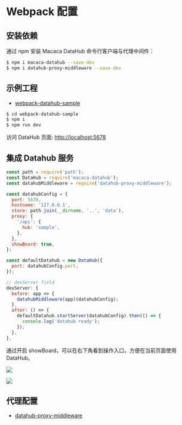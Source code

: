 # Webpack 配置

## 安装依赖

通过 npm 安装 Macaca DataHub 命令行客户端与代理中间件：

```bash
$ npm i macaca-datahub --save-dev
$ npm i datahub-proxy-middleware --save-dev
```

## 示例工程

- [webpack-datahub-sample](//github.com/macaca-sample/webpack-datahub-sample)

```bash
$ cd webpack-datahub-sample
$ npm i
$ npm run dev
```

访问 DataHub 页面: [http://localhost:5678](http://localhost:5678)

## 集成 Datahub 服务

```javascript
const path = require('path');
const DataHub = require('macaca-datahub');
const datahubMiddleware = require('datahub-proxy-middleware');

const datahubConfig = {
  port: 5678,
  hostname: '127.0.0.1',
  store: path.join(__dirname, '..', 'data'),
  proxy: {
    '/api': {
      hub: 'sample',
    },
  },
  showBoard: true,
};

const defaultDatahub = new DataHub({
  port: datahubConfig.port,
});

// devServer field
devServer: {
  before: app => {
    datahubMiddleware(app)(datahubConfig);
  },
  after: () => {
    defaultDatahub.startServer(datahubConfig).then(() => {
      console.log('datahub ready');
    });
  },
},
```

通过开启 showBoard，可以在右下角看到操作入口，方便在当前页面使用 DataHub。

![](/macaca-datahub/assets/databub-debugger-board-1.png)

![](/macaca-datahub/assets/databub-debugger-board-2.png)

## 代理配置

- [datahub-proxy-middleware](//github.com/macacajs/datahub-proxy-middleware#use-with-webpack-dev-server)
